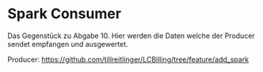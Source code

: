 # Spark Consumer
Das Gegenstück zu Abgabe 10. Hier werden die Daten welche der Producer sendet empfangen und ausgewertet. 

Producer: https://github.com/tillreitlinger/LCBilling/tree/feature/add_spark
